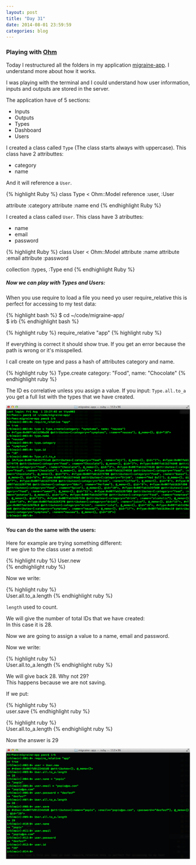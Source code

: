 ```yaml
---
layout: post
title: "Day 31"
date: 2014-08-01 23:59:59
categories: blog
---
```


### Playing with <a href="https://github.com/soveran/ohm">Ohm</a>

Today I restructured all the folders in my application
<a href="https://github.com/migraine-io/migraine-app">migraine-app</a>.
I understand more about how it works.

I was playing with the terminal and I could understand how user information, inputs and outputs are stored in the server.  

The application have of 5 sections:  

- Inputs
- Outputs
- Types
- Dashboard
- Users  

I created a class called `Type` (The class starts always with uppercase). This class have 2 attributtes:

- category  
- name

And it will reference a `User`.

{% highlight Ruby %}
class Type < Ohm::Model
  reference :user, :User

  attribute :category
  attribute :name
end
{% endhighlight Ruby %}

I created a class called `User`. This class have 3 atributtes:

- name  
- email  
- password  

{% highlight Ruby %}
class User < Ohm::Model
  attribute :name
  attribute :email
  attribute :password

  collection :types,   :Type
end
{% endhighlight Ruby %}

##### Now we can play with Types and Users:

When you use require to load a file you need yo user require_relative this is perfect for accessing to my test data:  

{% highlight bash %}
$ cd ~/code/migraine-app/  
$ irb
{% endhighlight bash %}

{% highlight ruby %}
require_relative "app"
{% highlight ruby %}

If everything is correct it should show true. If you get an error because the path is wrong or it's misspelled.

I call create on type and pass a hash of attributes category and name.

{% highlight ruby %}
Type.create category: "Food", name: "Chocolate"
{% endhighlight ruby %}

The ID es correlative unless you assign a value.
If you input: `Type.all.to_a`  
you get a full list with the types that we have created.

![yo](/images/type_relative.jpg)

#### You can do the same with the users:  
Here for example are trying something different:  
If we give to the class user a metod:

{% highlight ruby %}
User.new  
{% endhighlight ruby %}

Now we write:

{% highlight ruby %}  
User.all.to_a.length
{% endhighlight ruby %}  

`length` used to count.

We will give the number of total IDs that we have created:  
In this case it is 28.  

Now we are going to assign a value to a name, email and password.  

Now we write:

{% highlight ruby %}  
User.all.to_a.length
{% endhighlight ruby %}

We will give back 28.
Why not 29?  
This happens because we are not saving.  

If we put:  

{% highlight ruby %}  
user.save
{% endhighlight ruby %}  

{% highlight ruby %}  
User.all.to_a.length
{% endhighlight ruby %}  

Now the answer is 29

![yo](/images/user_relative.jpg)

